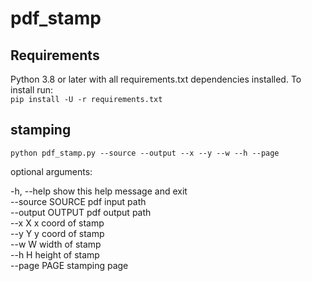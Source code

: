 # pdf_stamp

## Requirements
Python 3.8 or later with all requirements.txt dependencies installed. To install run:  
`
pip install -U -r requirements.txt
`

## stamping
`
python pdf_stamp.py --source --output --x --y --w --h --page  
`


optional arguments:  


  -h, --help       show this help message and exit  
  --source SOURCE  pdf input path  
  --output OUTPUT  pdf output path  
  --x X            x coord of stamp  
  --y Y            y coord of stamp  
  --w W            width of stamp  
  --h H            height of stamp  
  --page PAGE      stamping page  
